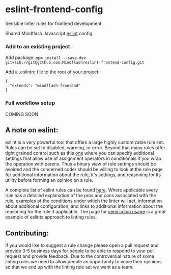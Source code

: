 # eslint-frontend-config
Sensible linter rules for frontend development.

Shared Mindflash Javascript [eslint](http://eslint.org) config

### Add to an existing project

Add package:
`npm install --save-dev git+ssh://git@github.com:Mindflash/eslint-frontend-config.git`

Add a .eslintrc file to the root of your project:

```
{
  "extends": "mindflash-frontend"
}
```

### Full workflow setup
COMING SOON


## A note on eslint:
eslint is a very powerful tool that offers a large highly customizable rule set. Rules can be set to
disabled, warning, or error. Beyond that many rules offer tight grained control such as this
[one](http://eslint.org/docs/rules/no-cond-assign) where you can specify additional settings that
allow use of assignment operators in conditionals if you wrap the operation with parens. Thus a binary view of rule
settings should be avoided and the concerned coder should be willing to look at the rule page for additional
information about the rule, it's settings, and reasoning for its utility before forming an opinion on a rule.

A complete list of eslint rules can be found [here](http://eslint.org/docs/rules/). Where applicable every rule
has a detailed explanation of the pros and cons associated with the rule, examples of the conditions under which the
linter will act, information about additional configuration, and links to additional information about the reasoning
for the rule if applicable. The page for [semi colon usage](http://eslint.org/docs/rules/semi) is a great example of
eslints approach to linting rules.


## Contributing:
If you would like to suggest a rule change please open a pull request and provide 3-5 business days for
people to be able to respond to your pull request and provide feedback. Due to the controversial nature of
some linting rules we need to allow people an opportunity to voice their opinions so that we end up with the
linting rule set we want as a team. 
